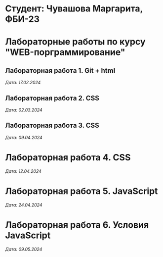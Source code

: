 # Студент: Чувашова Маргарита, ФБИ-23

# Лабораторные работы по курсу "WEB-порграммирование"

## Лабораторная работа 1. Git + html

*Дата: 17.02.2024*

## Лабораторная работа 2. CSS

*Дата: 02.03.2024*

## Лабораторная работа 3. CSS

*Дата: 09.04.2024*

# Лабораторная работа 4. CSS

*Дата: 12.04.2024*

# Лабораторная работа 5. JavaScript

*Дата: 24.04.2024*

# Лабораторная работа 6. Условия JavaScript

*Дата: 09.05.2024*
